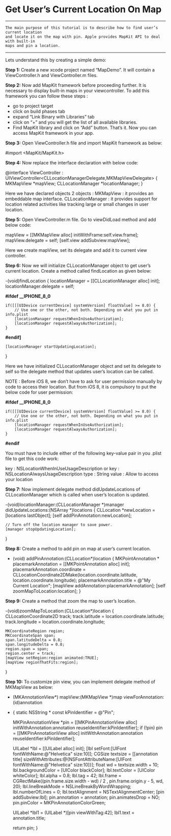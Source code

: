 Get User’s Current Location On Map
====================================
---
	The main purpose of this tutorial is to describe how to find user’s current location 
	and locate it on the map with pin. Apple provides MapKit API to deal with built-in 
	maps and pin a location.
---
Lets understand this by creating a simple demo:

**Step 1:**
Create a new xcode project named “MapDemo”. It will contain a ViewController.h and ViewController.m files.

**Step 2:**
Now add MapKit framework before proceeding further.	 It is necessary to display built-in maps in your viewcontroller. To add this framework you can follow these steps :
-	go to project target
-	click on build phases tab
-	expand “Link Binary with Libraries” tab
-	click on “+” and you will get the list of all available libraries.
-	Find MapKit library and click on “Add” button. That’s it.  Now you can access MapKit framework in your app.

**Step 3:**
Open ViewController.h file and import MapKit framework as below:

#import <MapKit/MapKit.h>

**Step 4:**
Now replace the interface declaration with below code:

@interface ViewController : UIViewController<CLLocationManagerDelegate,MKMapViewDelegate> {
    MKMapView *mapView;
    CLLocationManager *locationManager;
}

Here we have declared objects 2 objects :
MKMapView : it provides an embeddable map interface.
CLLocationManager : it provides support for location related activities like tracking large or small changes in user location.

**Step 5:**
Open ViewController.m file. Go to viewDidLoad method and add below code:

mapView = [[MKMapView alloc] initWithFrame:self.view.frame];
mapView.delegate = self;
[self.view addSubview:mapView];

Here we create mapView, set its delegate and add it to current view controller.

**Step 6:**
Now we will initialize CLLocationManager object to get user’s current location. Create a method called findLocation as given below:

-(void)findLocation {
locationManager = [[CLLocationManager alloc] init];
locationManager.delegate = self;
    
**#ifdef __IPHONE_8_0**

    if([[[UIDevice currentDevice] systemVersion] floatValue] >= 8.0) {
        // Use one or the other, not both. Depending on what you put in info.plist
        [locationManager requestWhenInUseAuthorization];
        [locationManager requestAlwaysAuthorization];
    }
    
**#endif]**
    
    [locationManager startUpdatingLocation];
}

Here we have initialized CLLocationManager object and set its delegate to self so the delegate method that updates user’s location can be called.

NOTE : Before iOS 8, we don’t have to ask for user permission manually by code to access their location. But from iOS 8, it is compulsory to put the below code for user permission:

**#ifdef __IPHONE_8_0**

    if([[[UIDevice currentDevice] systemVersion] floatValue] >= 8.0) {
        // Use one or the other, not both. Depending on what you put in info.plist
        [locationManager requestWhenInUseAuthorization];
        [locationManager requestAlwaysAuthorization];
    }
**#endif**

You must have to include either of the following key-value pair in you .plist file to get this code work:

key : NSLocationWhenInUseUsageDescription
or
key : NSLocationAlwaysUsageDescription
type : String
value : Allow <your app name> to access your location


**Step 7:**
Now implement delegate method didUpdateLocations of CLLocationManager which is called when user’s location is updated.

-(void)locationManager:(CLLocationManager *)manager didUpdateLocations:(NSArray *)locations {
    CLLocation *newLocation = [locations lastObject];
    [self addPinAnnotation:newLocation];

    // Turn off the location manager to save power.
    [manager stopUpdatingLocation];
}

**Step 8:**
Create a method to add pin on map at user’s current location.

- (void) addPinAnnotation:(CLLocation*)location {
    MKPointAnnotation * placemarkAnnotation = [[MKPointAnnotation alloc] init];
    placemarkAnnotation.coordinate = CLLocationCoordinate2DMake(location.coordinate.latitude, location.coordinate.longitude);
    placemarkAnnotation.title = @"My Current Location";
    [mapView addAnnotation:placemarkAnnotation];
    [self zoomMapToLocation:location];
}

**Step 9:**
Create a method that zoom the map to user’s location.

-(void)zoomMapToLocation:(CLLocation*)location {
    CLLocationCoordinate2D track;
    track.latitude = location.coordinate.latitude;
    track.longitude = location.coordinate.longitude;
    
    MKCoordinateRegion region;
    MKCoordinateSpan span;
    span.latitudeDelta = 0.8;
    span.longitudeDelta = 0.8;
    region.span = span;
    region.center = track;
    [mapView setRegion:region animated:TRUE];
    [mapView regionThatFits:region];
}

**Step 10:**
To customize pin view, you can implement delegate method of MKMapView as below:

- (MKAnnotationView*) mapView:(MKMapView *)map viewForAnnotation:(id<MKAnnotation>)annotation 
- {
    static NSString * const kPinIdentifier = @"Pin";
    
    MKPinAnnotationView *pin = [[MKPinAnnotationView alloc] initWithAnnotation:annotation reuseIdentifier:kPinIdentifier];
    if (!pin)
        pin = [[MKPinAnnotationView alloc] initWithAnnotation:annotation reuseIdentifier:kPinIdentifier];

    UILabel *lbl = [[UILabel alloc] init];
    [lbl setFont:[UIFont fontWithName:@"Helvetica" size:10]];
    CGSize textsize = [[annotation title] sizeWithAttributes:@{NSFontAttributeName:[UIFont fontWithName:@"Helvetica" size:10]}];
    float wd = textsize.width + 10;
    lbl.backgroundColor = [UIColor blackColor];
    lbl.textColor = [UIColor whiteColor];
    lbl.alpha = 0.8;
    lbl.tag = 42;
    lbl.frame = CGRectMake((pin.frame.size.width - wd) / 2 , pin.frame.origin.y - 5, wd, 20);
    lbl.lineBreakMode = NSLineBreakByWordWrapping;
    lbl.numberOfLines = 0;
    lbl.textAlignment = NSTextAlignmentCenter;
    [pin addSubview:lbl];
    pin.annotation = annotation;
    pin.animatesDrop = NO;
    pin.pinColor = MKPinAnnotationColorGreen;
    
    UILabel *lbl1 = (UILabel *)[pin viewWithTag:42];
    lbl1.text = annotation.title;

    return pin;
}
